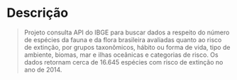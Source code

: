 # Descrição
>Projeto consulta API do IBGE para buscar dados a respeito do número de espécies da fauna e da flora brasileira avaliadas quanto ao risco de extinção, por grupos taxonômicos, hábito ou forma de vida, tipo de ambiente, biomas, mar e ilhas oceânicas e categorias de risco. Os dados retornam cerca de 16.645 espécies com risco de extinção no ano de 2014.

